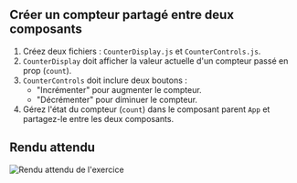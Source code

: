 ## Créer un compteur partagé entre deux composants

1. Créez deux fichiers : `CounterDisplay.js` et `CounterControls.js`.
2. `CounterDisplay` doit afficher la valeur actuelle d'un compteur passé en prop (`count`).
3. `CounterControls` doit inclure deux boutons :
    - "Incrémenter" pour augmenter le compteur.
    - "Décrémenter" pour diminuer le compteur.
4. Gérez l'état du compteur (`count`) dans le composant parent `App` et partagez-le entre les deux composants.

## Rendu attendu

<img src="../img/rendu_exo_22_1.png" alt="Rendu attendu de l'exercice">